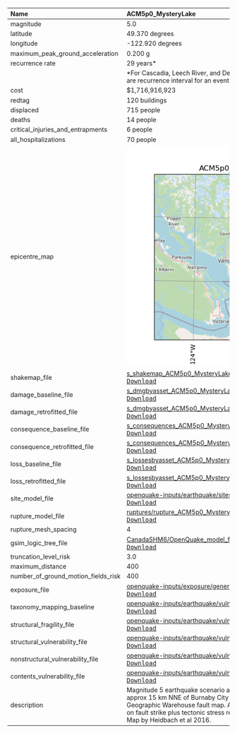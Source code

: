 | Name                                | ACM5p0_MysteryLake                                                                                                                                                                                                                                                                                                                                                                                                                               |
|:------------------------------------|:-------------------------------------------------------------------------------------------------------------------------------------------------------------------------------------------------------------------------------------------------------------------------------------------------------------------------------------------------------------------------------------------------------------------------------------------------|
| magnitude                           | 5.0                                                                                                                                                                                                                                                                                                                                                                                                                                              |
| latitude                            | 49.370 degrees                                                                                                                                                                                                                                                                                                                                                                                                                                   |
| longitude                           | -122.920 degrees                                                                                                                                                                                                                                                                                                                                                                                                                                 |
| maximum_peak_ground_acceleration    | 0.200 g                                                                                                                                                                                                                                                                                                                                                                                                                                          |
| recurrence rate                     | 29 years*                                                                                                                                                                                                                                                                                                                                                                                                                                        |
|                                     | *For Cascadia, Leech River, and Devil's Mountain Faults these are characteristic earthquakes, else they are recurrence interval for an event of equal or greater magnitude in the scenario source region.                                                                                                                                                                                                                                        |
| cost                                | $1,716,916,923                                                                                                                                                                                                                                                                                                                                                                                                                                   |
| redtag                              | 120 buildings                                                                                                                                                                                                                                                                                                                                                                                                                                    |
| displaced                           | 715 people                                                                                                                                                                                                                                                                                                                                                                                                                                       |
| deaths                              | 14 people                                                                                                                                                                                                                                                                                                                                                                                                                                        |
| critical_injuries_and_entrapments   | 6 people                                                                                                                                                                                                                                                                                                                                                                                                                                         |
| all_hospitalizations                | 70 people                                                                                                                                                                                                                                                                                                                                                                                                                                        |
| epicentre_map                       | ![Epicentre](ACM5p0_MysteryLake.png)                                                                                                                                                                                                                                                                                                                                                                                                             |
| shakemap_file                       | [s_shakemap_ACM5p0_MysteryLake_147.csv](https://github.com/OpenDRR/earthquake-scenarios/blob/master/FINISHED/s_shakemap_ACM5p0_MysteryLake_147.csv)<br/>[<kbd>Download</kbd>](https://github.com/OpenDRR/earthquake-scenarios/raw/master/FINISHED/s_shakemap_ACM5p0_MysteryLake_147.csv)                                                                                                                                                         |
| damage_baseline_file                | [s_dmgbyasset_ACM5p0_MysteryLake_b0_148_b.csv](https://github.com/OpenDRR/earthquake-scenarios/blob/master/FINISHED/s_dmgbyasset_ACM5p0_MysteryLake_b0_148_b.csv)<br/>[<kbd>Download</kbd>](https://github.com/OpenDRR/earthquake-scenarios/raw/master/FINISHED/s_dmgbyasset_ACM5p0_MysteryLake_b0_148_b.csv)                                                                                                                                    |
| damage_retrofitted_file             | [s_dmgbyasset_ACM5p0_MysteryLake_r1_149_b.csv](https://github.com/OpenDRR/earthquake-scenarios/blob/master/FINISHED/s_dmgbyasset_ACM5p0_MysteryLake_r1_149_b.csv)<br/>[<kbd>Download</kbd>](https://github.com/OpenDRR/earthquake-scenarios/raw/master/FINISHED/s_dmgbyasset_ACM5p0_MysteryLake_r1_149_b.csv)                                                                                                                                    |
| consequence_baseline_file           | [s_consequences_ACM5p0_MysteryLake_b0_148_b.csv](https://github.com/OpenDRR/earthquake-scenarios/blob/master/FINISHED/s_consequences_ACM5p0_MysteryLake_b0_148_b.csv)<br/>[<kbd>Download</kbd>](https://github.com/OpenDRR/earthquake-scenarios/raw/master/FINISHED/s_consequences_ACM5p0_MysteryLake_b0_148_b.csv)                                                                                                                              |
| consequence_retrofitted_file        | [s_consequences_ACM5p0_MysteryLake_r1_149_b.csv](https://github.com/OpenDRR/earthquake-scenarios/blob/master/FINISHED/s_consequences_ACM5p0_MysteryLake_r1_149_b.csv)<br/>[<kbd>Download</kbd>](https://github.com/OpenDRR/earthquake-scenarios/raw/master/FINISHED/s_consequences_ACM5p0_MysteryLake_r1_149_b.csv)                                                                                                                              |
| loss_baseline_file                  | [s_lossesbyasset_ACM5p0_MysteryLake_b0_150_b.csv](https://github.com/OpenDRR/earthquake-scenarios/blob/master/FINISHED/s_lossesbyasset_ACM5p0_MysteryLake_b0_150_b.csv)<br/>[<kbd>Download</kbd>](https://github.com/OpenDRR/earthquake-scenarios/raw/master/FINISHED/s_lossesbyasset_ACM5p0_MysteryLake_b0_150_b.csv)                                                                                                                           |
| loss_retrofitted_file               | [s_lossesbyasset_ACM5p0_MysteryLake_r1_151_b.csv](https://github.com/OpenDRR/earthquake-scenarios/blob/master/FINISHED/s_lossesbyasset_ACM5p0_MysteryLake_r1_151_b.csv)<br/>[<kbd>Download</kbd>](https://github.com/OpenDRR/earthquake-scenarios/raw/master/FINISHED/s_lossesbyasset_ACM5p0_MysteryLake_r1_151_b.csv)                                                                                                                           |
| site_model_file                     | [openquake-inputs/earthquake/sites/regions/site-vgrid_BC.csv](https://github.com/OpenDRR/openquake-inputs/blob/main/earthquake/sites/regions/site-vgrid_BC.csv)<br/>[<kbd>Download</kbd>](https://github.com/OpenDRR/openquake-inputs/raw/main/earthquake/sites/regions/site-vgrid_BC.csv)                                                                                                                                                       |
| rupture_model_file                  | [ruptures/rupture_ACM5p0_MysteryLake.xml](https://github.com/OpenDRR/earthquake-scenarios/blob/master/ruptures/rupture_ACM5p0_MysteryLake.xml)<br/>[<kbd>Download</kbd>](https://github.com/OpenDRR/earthquake-scenarios/raw/master/ruptures/rupture_ACM5p0_MysteryLake.xml)                                                                                                                                                                     |
| rupture_mesh_spacing                | 4                                                                                                                                                                                                                                                                                                                                                                                                                                                |
| gsim_logic_tree_file                | [CanadaSHM6/OpenQuake_model_files/gmms/LogicTree/OQ_classes_NGASa0p3weights_activecrust.xml](https://github.com/OpenDRR/CanadaSHM6/blob/master/OpenQuake_model_files/gmms/LogicTree/OQ_classes_NGASa0p3weights_activecrust.xml)<br/>[<kbd>Download</kbd>](https://github.com/OpenDRR/CanadaSHM6/raw/master/OpenQuake_model_files/gmms/LogicTree/OQ_classes_NGASa0p3weights_activecrust.xml)                                                      |
| truncation_level_risk               | 3.0                                                                                                                                                                                                                                                                                                                                                                                                                                              |
| maximum_distance                    | 400                                                                                                                                                                                                                                                                                                                                                                                                                                              |
| number_of_ground_motion_fields_risk | 400                                                                                                                                                                                                                                                                                                                                                                                                                                              |
| exposure_file                       | [openquake-inputs/exposure/general-building-stock/oqBldgExp_BC.xml](https://github.com/OpenDRR/openquake-inputs/blob/main/exposure/general-building-stock/oqBldgExp_BC.xml)<br/>[<kbd>Download</kbd>](https://github.com/OpenDRR/openquake-inputs/raw/main/exposure/general-building-stock/oqBldgExp_BC.xml)                                                                                                                                     |
| taxonomy_mapping_baseline           | [openquake-inputs/earthquake/vulnerability/CanSRM1_TaxMap_b0.csv](https://github.com/OpenDRR/openquake-inputs/blob/main/earthquake/vulnerability/CanSRM1_TaxMap_b0.csv)<br/>[<kbd>Download</kbd>](https://github.com/OpenDRR/openquake-inputs/raw/main/earthquake/vulnerability/CanSRM1_TaxMap_b0.csv)                                                                                                                                           |
| structural_fragility_file           | [openquake-inputs/earthquake/vulnerability/structural_fragility_CAN.xml](https://github.com/OpenDRR/openquake-inputs/blob/main/earthquake/vulnerability/structural_fragility_CAN.xml)<br/>[<kbd>Download</kbd>](https://github.com/OpenDRR/openquake-inputs/raw/main/earthquake/vulnerability/structural_fragility_CAN.xml)                                                                                                                      |
| structural_vulnerability_file       | [openquake-inputs/earthquake/vulnerability/vulnerability_structural_CAN.xml](https://github.com/OpenDRR/openquake-inputs/blob/main/earthquake/vulnerability/vulnerability_structural_CAN.xml)<br/>[<kbd>Download</kbd>](https://github.com/OpenDRR/openquake-inputs/raw/main/earthquake/vulnerability/vulnerability_structural_CAN.xml)                                                                                                          |
| nonstructural_vulnerability_file    | [openquake-inputs/earthquake/vulnerability/vulnerability_nonstructural_CAN.xml](https://github.com/OpenDRR/openquake-inputs/blob/main/earthquake/vulnerability/vulnerability_nonstructural_CAN.xml)<br/>[<kbd>Download</kbd>](https://github.com/OpenDRR/openquake-inputs/raw/main/earthquake/vulnerability/vulnerability_nonstructural_CAN.xml)                                                                                                 |
| contents_vulnerability_file         | [openquake-inputs/earthquake/vulnerability/vulnerability_contents_CAN.xml](https://github.com/OpenDRR/openquake-inputs/blob/main/earthquake/vulnerability/vulnerability_contents_CAN.xml)<br/>[<kbd>Download</kbd>](https://github.com/OpenDRR/openquake-inputs/raw/main/earthquake/vulnerability/vulnerability_contents_CAN.xml)                                                                                                                |
| description                         | Magnitude 5 earthquake scenario along an unnamed fault which strikes 290 degrees and is located approx 15 km NNE of Burnaby City Hall and directly south of Mt Elsay according to the British Columbia Geographic Warehouse fault map. Assuming a non vertical fault plane, thrust faulting is inferred based on fault strike plus tectonic stress regime and maximum horizontal stress orientations in World Stress Map by Heidbach et al 2016. |
